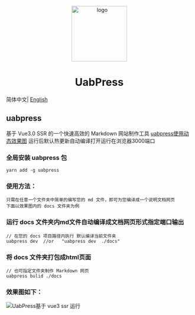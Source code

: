 <p align="center">
  <a href="https://github.com/uabjs/uabpress" target="_blank">
    <img width="150" src="https://avatars1.githubusercontent.com/u/73016681?s=200&v=4" alt="logo">
  </a>
</p>

<div align="center">
<h1>UabPress</h1>
</div>

简体中文| [English](https://github.com/uabjs/uabpress/blob/main/README_en-US.md)

## uabpress
基于 Vue3.0 SSR 的一个快速高效的 Markdown 网站制作工具
[uabpress使用动态效果图](https://img-blog.csdnimg.cn/20201206225626894.gif)
运行后默认热更新自动编译打开运行在浏览器3000端口

### 全局安装 uabpress 包
```
yarn add -g uabpress
```

### 使用方法：
```
只需在任意一个文件夹中简单的编写您的 md 文件，即可为您编译成一个说明文档网页
下面以效果图内的 docs 文件夹为例
```

### 运行 docs 文件夹内md文件自动编译成文档网页形式指定端口输出
```
// 在您的 docs 项目路径内执行 默认编译当前文件夹
uabpress dev  //or   "uabpress dev  ./docs"
```

### 将 docs 文件夹打包成html页面
```
// 也可指定文件夹制作 Markdown 网页
uabpress bulid ./docs
```

### 效果图如下：
![UabPress基于 vue3 ssr 运行](https://img-blog.csdnimg.cn/20201206234140347.png?x-oss-process=image/watermark,type_ZmFuZ3poZW5naGVpdGk,shadow_10,text_aHR0cHM6Ly9ibG9nLmNzZG4ubmV0L3FxXzQxNjE0OTI4,size_16,color_FFFFFF,t_70)